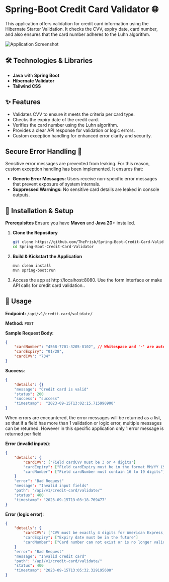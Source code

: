 ﻿# Spring-Boot Credit Card Validator 🌐

This application offers validation for credit card information using the Hibernate Starter Validation. 
It checks the CVV, expiry date, card number, and also ensures that the card number adheres to the Luhn algorithm.

![Application Screenshot](https://i.ibb.co/KjBn8Zs/Screenshot-1.png)

## 🛠️ Technologies & Libraries

- **Java** with **Spring Boot**
- **Hibernate Validator**
- **Tailwind CSS**

## ✨ Features

- Validates CVV to ensure it meets the criteria per card type.
- Checks the expiry date of the credit card.
- Verifies the card number using the Luhn algorithm.
- Provides a clear API response for validation or logic errors.
- Custom exception handling for enhanced error clarity and security.

## Secure Error Handling 🔐
Sensitive error messages are prevented from leaking. For this reason, custom exception handling has been implemented. It ensures that:

* **Generic Error Messages:** Users receive non-specific error messages that prevent exposure of system internals.
* **Suppressed Warnings:** No sensitive card details are leaked in console outputs.

## 🚀 Installation & Setup

**Prerequisites**
Ensure you have **Maven** and **Java 20+** installed.

1. **Clone the Repository**
    ```bash
    git clone https://github.com/TheFrisb/Spring-Boot-Credit-Card-Validator.git
    cd Spring-Boot-Credit-Card-Validator 
    ```

2. **Build & Kickstart the Application**
    ```bash
    mvn clean install
    mvn spring-boot:run
    ```

3. Access the app at http://localhost:8080. Use the form interface or make API calls for credit card validation..

## 📌 Usage

**Endpoint:** `/api/v1/credit-card/validate/`

**Method:** `POST`

**Sample Request Body:**

```json
{
    "cardNumber": "4568-7701-3205-8102", // Whitespace and '-' are automatically removed and can be used as separators
    "cardExpiry": "01/28",
    "cardCVV": "734"
}
```

**Success**:
```json
{
    "details": {}
    "message": "Credit card is valid"
    "status": 200
    "success": "success"
    "timestamp":  "2023-09-15T13:02:15.715990900"
}
```
When errors are encountered, the error messages will be returned as a list,
so that if a field has more than 1 validation or logic error, multiple messages can be returned.
However in this specific application only 1 error message is returned per field

**Error (invalid inputs)**:
```json
{
    "details": {   
        "cardCVV": ["Field cardCVV must be 3 or 4 digits"]
        "cardExpiry": ["Field cardExpiry must be in the format MM/YY (Slash included)"]
        "cardNumber": ["Field cardNumber must contain 16 to 19 digits"]
    }
    "error": "Bad Request"
    "message": "Invalid input fields"
    "path": "/api/v1/credit-card/validate/"
    "status": 400
    "timestamp": "2023-09-15T13:03:18.769477"
}
```

**Error (logic error)**:
```json
{
    "details": {
        "cardCVV": ["CVV must be exactly 4 digits for American Express, 3 digits for other cards"]
        "cardExpiry": ["Expiry date must be in the future"]
        "cardNumber": ["Card number can not exist or is no longer valid (Luhn algorithm)"]
    }
    "error": "Bad Request"
    "message": "Invalid credit card"
    "path": "/api/v1/credit-card/validate/"
    "status": 400
    "timestamp": "2023-09-15T13:05:32.329195600"
}
```
